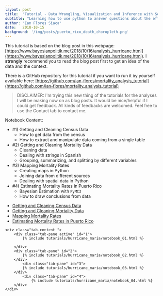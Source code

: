 ```yaml
---
layout: post
title:  "Tutorial - Data Wrangling, Visualization and Inference with Social Data"
subtitle: "Learning how to use python to answer questions about the effect of Hurricane Maria in Puerto Rico"
author: "Ian Flores Siaca"
date:   2018-10-15
background: '/img/posts/puerto_rico_death_choropleth.png'
---
```


This tutorial is based on the blog post in this webpage: [https://www.bayesianpolitik.me/2018/10/16/analysis_hurricane.html](https://www.bayesianpolitik.me/2018/10/16/analysis_hurricane.html). I **strongly** recommend you to read the blog post first to get an idea of the data and the context. 

There is a GitHub repository for this tutorial if you want to run it by yourself available here: [https://github.com/ian-flores/mortality_analysis_tutorial](https://github.com/ian-flores/mortality_analysis_tutorial)

> DISCLAIMER: I'm trying this new thing of the tutorials for the analyses I will be making now on as blog posts. It would be nice/helpful if I could get feedback. All kinds of feedbacks are welcomed. Feel free to use the Contact tab to contact me. 

Notebook Content: 

* #1) Getting and Cleaning Census Data
	* How to get data from the census
	* How to extract and manipulate data coming from a single table
* #2) Getting and Cleaning Mortality Data
	* Cleaning data
	* Dealing with strings in Spanish
	* Grouping, summarizing, and splitting by different variables
* #3) Mapping Mortality Rates
	* Creating maps in Python
	* Joining data from different sources
	* Dealing with spatial data in Python
* #4) Estimating Mortality Rates in Puerto Rico
	* Bayesian Estimation with `PyMC3`
	* How to draw conclusions from data
	
<link href="https://stackpath.bootstrapcdn.com/bootstrap/4.1.3/css/bootstrap.min.css" rel="stylesheet" integrity="sha384-MCw98/SFnGE8fJT3GXwEOngsV7Zt27NXFoaoApmYm81iuXoPkFOJwJ8ERdknLPMO" crossorigin="anonymous">

<div class="container">
	<ul class="nav nav-tabs">
	<li class="nav-item">
          	<a class="nav-link active" href="#1" data-toggle="tab">Getting and Cleaning Census Data</a></li>
	<li>
		<a class="nav-link" href="#2" data-toggle="tab">Getting and Cleaning Mortality Data</a></li>
	<li>
		<a class="nav-link" href="#3" data-toggle="tab">Mapping Mortality Rates</a></li>
	<li>
		<a class="nav-link" href="#4" data-toggle="tab">Estimating Mortality Rates in Puerto Rico</a></li>
	</ul>

	<div class="tab-content ">
		<div class="tab-pane active" id="1">
			{% include tutorials/hurricane_maria/notebook_01.html %}

		</div>
		<div class="tab-pane" id="2">
			{% include tutorials/hurricane_maria/notebook_02.html %}
		</div>
        	<div class="tab-pane" id="3">
			{% include tutorials/hurricane_maria/notebook_03.html %}		
		</div>
	        <div class="tab-pane" id="4">
        		{% include tutorials/hurricane_maria/notebook_04.html %}
		</div>
	</div>
</div>
